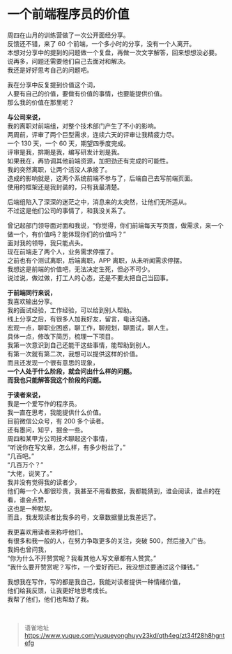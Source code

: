 # 一个前端程序员的价值
周四在山月的训练营做了一次公开面经分享。  
反馈还不错，来了 60 个前端，一个多小时的分享，没有一个人离开。  
本想对分享中的提到的问题做一个复盘，再做一次文字解答，回来想想没必要。  
说再多，问题还需要他们自己去面对和解决。  
我还是好好思考自己的问题吧。

我在分享中反复提到价值这个词，  
人要有自己的价值，要做有价值的事情，也要能提供价值。  
那么我的价值在那里呢？

**与公司来说，**  
我的离职对前端组，对整个技术部门产生了不小的影响。  
两周前，评审了两个巨型需求，连续六天的评审让我精疲力尽。  
一个 130 天，一个 60 天，期望四季度完成。  
评审是我，排期是我，编写研发计划是我。  
如果我在，再协调其他前端资源，加把劲还有完成的可能性。  
我的突然离职，让两个活没人承接了。  
造成的影响就是，这两个系统前端不参与了，后端自己去写前端页面。  
使用的框架还是我封装的，只有我最清楚。

后端组陷入了深深的迷茫之中，消息来的太突然，让他们无所适从。  
不过这是他们公司的事情了，和我没关系了。

曾记起部门领导面对面和我说，“你觉得，你们前端每天写页面，做需求，来一个做一个，有价值吗？能体现你们的价值吗？”  
面对我的领导，我只能点头。  
现在前端走了两个人，业务需求停摆了。  
之前也有个测试离职，后端离职，APP 离职，从未听闻需求停摆。  
我想这是前端的价值吧，无法决定生死，但必不可少。  
说过说，做过做，打工人的心态，还是不要太把自己当回事。

**于前端同行来说，**  
我喜欢输出分享。  
我的面试经验，工作经验，可以给到别人帮助。  
线上分享之后，有很多人加我好友，留言，电话沟通。  
宏观一点，聊职业困惑，聊工作，聊规划，聊面试，聊人生。  
具体一点，修改下简历，梳理一下项目。  
我第一次意识到自己还能干这些事情，能帮助到别人。  
有第一次就有第二次，我想可以提供这样的价值。  
而且还发现一个很有意思的现象，  
**一个人处于什么阶段，就会问出什么样的问题。**  
**而我也只能解答我这个阶段的问题。**

**于读者来说，**  
我是一个爱写作的程序员。  
我一直在思考，我能提供什么价值。  
目前微信公众号，有 200 多个读者。  
还有墨问，知乎，掘金一些。  
周四和某甲方公司技术聊起这个事情，  
“听说你在写文章，怎么样，有多少粉丝了。”  
“几百吧。”  
“几百万个？”  
“大佬，说笑了。”  
我并没有觉得我的读者少，  
他们每一个人都很珍贵，我甚至不用看数据，我都能猜到，谁会阅读，谁点的在看，谁会点赞，  
这也是一种默契。  
而且，我发现读者比我多的号，文章数据量比我差远了。

我更喜欢用读者来称呼他们。  
有很多和我一般的人，在努力争取更多的关注，突破 500，然后接入广告。  
我妈也曾问我，  
“你为什么不开赞赏呢？我看其他人写文章都有人赞赏。”  
“我什么要开赞赏呢？写作，一个爱好而已，我没想过要通过这个赚钱。”

我想我在写作，写的都是我自己，我能对读者提供一种情绪价值，  
他们给我反馈，让我更好地思考成长。  
我帮了他们，他们也帮助了我。

<br>
  
> 语雀地址 https://www.yuque.com/yuqueyonghuyv23kd/qth4eg/zt34f28h8hgntefg
